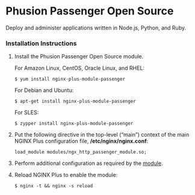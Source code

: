 # Phusion Passenger Open Source

Deploy and administer applications written in Node.js, Python, and Ruby.

### Installation Instructions

1. Install the Phusion Passenger Open Source module.

   For Amazon Linux, CentOS, Oracle Linux, and RHEL:

   ```text
   $ yum install nginx-plus-module-passenger
   ```

   For Debian and Ubuntu:

   ```text
   $ apt-get install nginx-plus-module-passenger
   ```

   For SLES:

   ```text
   $ zypper install nginx-plus-module-passenger
   ```

2. Put the following directive in the top-level \(“main”\) context of the main NGINX Plus configuration file, **/etc/nginx/nginx.conf**:

   ```text
   load_module modules/ngx_http_passenger_module.so;
   ```

3. Perform additional configuration as required by the [module](https://www.phusionpassenger.com/library/install/nginx/).
4. Reload NGINX Plus to enable the module:

   ```text
   $ nginx -t && nginx -s reload
   ```

